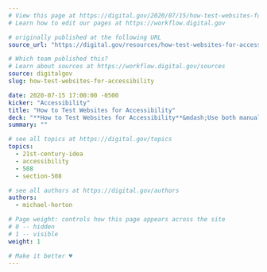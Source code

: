 ```yaml
---
# View this page at https://digital.gov/2020/07/15/how-test-websites-for-accessibility
# Learn how to edit our pages at https://workflow.digital.gov

# originally published at the following URL
source_url: "https://digital.gov/resources/how-test-websites-for-accessibility/"

# Which team published this?
# Learn about sources at https://workflow.digital.gov/sources
source: digitalgov
slug: how-test-websites-for-accessibility

date: 2020-07-15 17:00:00 -0500
kicker: "Accessibility"
title: "How to Test Websites for Accessibility"
deck: "**How to Test Websites for Accessibility**&mdash;Use both manual and automated testing methods to create accessible websites."
summary: ""

# see all topics at https://digital.gov/topics
topics: 
  - 21st-century-idea
  - accessibility
  - 508
  - section-508

# see all authors at https://digital.gov/authors
authors: 
  - michael-horton

# Page weight: controls how this page appears across the site
# 0 -- hidden
# 1 -- visible
weight: 1

# Make it better ♥
---
```

